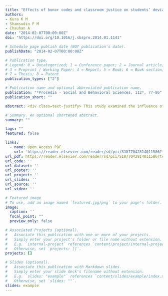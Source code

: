 ```yaml
---
title: "Effects of honor codes and classroom justice on students’ deviant behavior"
authors:
- Kura K M
- Shamsudin F M
- Chauhan A
date: "2014-02-07T00:00:00Z"
doi: "https://doi.org/10.1016/j.sbspro.2014.01.1141"

# Schedule page publish date (NOT publication's date).
publishDate: "2014-02-07T00:00:00Z"

# Publication type.
# Legend: 0 = Uncategorized; 1 = Conference paper; 2 = Journal article;
# 3 = Preprint / Working Paper; 4 = Report; 5 = Book; 6 = Book section;
# 7 = Thesis; 8 = Patent
publication_types: ["2"]

# Publication name and optional abbreviated publication name.
publication: "*Procedia - Social and Behavioral Sciences, 112*, 77-86"
publication_short: ""

abstract: <div class=text-justify> This study examined the influence of honor codes and classroom justice on students’ deviant behavior. One hundred and two final year undergraduate students studying in various higher institutions of learning in Nigeria participated in the study, i ncluding Bayero University, Kano, Ahmadu Bello University, Zaria, Federal Polytechnic, Kaura Namoda, Kano State Polytechnic and Federal College of Education, Zaria. Pearson correlation analysis, multiple linear regression analysis, independent sample t -test and one-way ANOVA analysis were conducted using Statistical Package for the Social Science s ( SP SS) to analyze the data. T he results of multiple regression analysis showed that Honor codes had a significant negetive effect on students’ deviant behavior. On the contrary, the results showed that classroom justice had no significant effect on students’ deviant behavior. Furthermore, the findings of the study revealed a significant difference in student deviant by gender, age categories and ethnicity. T he managerial implications for the school administrators, lecturers and educational policy makers a re discussed. </div>

# Summary. An optional shortened abstract.
summary: ""

tags: ""
featured: false

links:
  - name: Open Access PDF 
    url: 'https://reader.elsevier.com/reader/sd/pii/S1877042814011586?token=5703B4CE221EE273003109633FB99F0EC011FE9B0C70F244545AA1E85547468079A4AF4E61B34D4C67660DA0E08625C4'
url_pdf: https://reader.elsevier.com/reader/sd/pii/S1877042814011586?token=5703B4CE221EE273003109633FB99F0EC011FE9B0C70F244545AA1E85547468079A4AF4E61B34D4C67660DA0E08625C4
url_code: ''
url_dataset: ''
url_poster: ''
url_project: ''
url_slides: ''
url_source: ''
url_video: ''

# Featured image
# To use, add an image named `featured.jpg/png` to your page's folder. 
image:
  caption: ''
  focal_point: ""
  preview_only: false

# Associated Projects (optional).
#   Associate this publication with one or more of your projects.
#   Simply enter your project's folder or file name without extension.
#   E.g. `internal-project` references `content/project/internal-project/index.md`.
#   Otherwise, set `projects: []`.
projects: []

# Slides (optional).
#   Associate this publication with Markdown slides.
#   Simply enter your slide deck's filename without extension.
#   E.g. `slides: "example"` references `content/slides/example/index.md`.
#   Otherwise, set `slides: ""`.
slides: example
---
```



